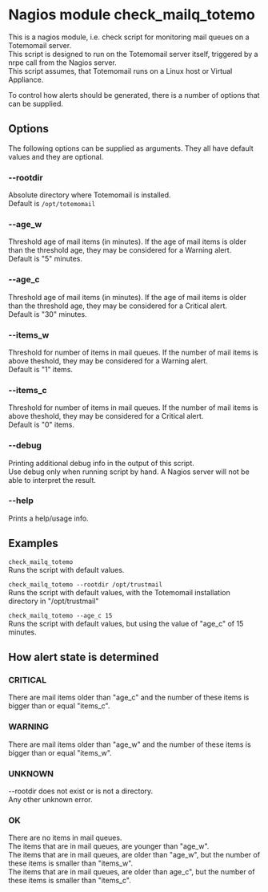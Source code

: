 # Nagios module check_mailq_totemo

This is a nagios module, i.e. check script for monitoring mail queues on a Totemomail server.  
This script is designed to run on the Totemomail server itself, triggered by a nrpe call from the Nagios server.  
This script assumes, that Totemomail runs on a Linux host or Virtual Appliance.  

To control how alerts should be generated, there is a number of options that can be supplied.  

## Options
The following options can be supplied as arguments. They all have default values and they are optional.  

### --rootdir
Absolute directory where Totemomail is installed.  
Default is `/opt/totemomail`  

### --age_w
Threshold age of mail items (in minutes). If the age of mail items is older than the threshold age, they may be considered for a Warning alert.  
Default is "5" minutes.  

### --age_c
Threshold age of mail items (in minutes). If the age of mail items is older than the threshold age, they may be considered for a Critical alert.  
Default is "30" minutes.  

### --items_w
Threshold for number of items in mail queues. If the number of mail items is above theshold, they may be considered for a Warning alert.  
Default is "1" items.  

### --items_c
Threshold for number of items in mail queues. If the number of mail items is above theshold, they may be considered for a Critical alert.  
Default is "0" items.  

### --debug
Printing additional debug info in the output of this script.  
Use debug only when running script by hand. A Nagios server will not be able to interpret the result.  

### --help
Prints a help/usage info.  
  
  
## Examples
`check_mailq_totemo`  
Runs the script with default values. 
  
`check_mailq_totemo --rootdir /opt/trustmail`  
Runs the script with default values, with the Totemomail installation directory in "/opt/trustmail"  
  
`check_mailq_totemo --age_c 15`  
Runs the script with default values, but using the value of "age_c" of 15 minutes.  
  
  
## How alert state is determined
### CRITICAL
There are mail items older than "age_c" and the number of these items is bigger than or equal "items_c".  
### WARNING
There are mail items older than "age_w" and the number of these items is bigger than or equal "items_w".  
### UNKNOWN
--rootdir does not exist or is not a directory.  
Any other unknown error.  
### OK
There are no items in mail queues.  
The items that are in mail queues, are younger than "age_w".  
The items that are in mail queues, are older than "age_w", but the number of these items is smaller than "items_w".  
The items that are in mail queues, are older than age_c", but the number of these items is smaller than "items_c".  

